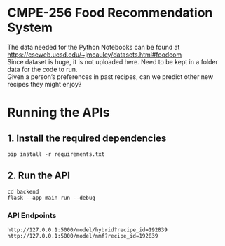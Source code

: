 # CMPE-256 Food Recommendation System


The data needed for the Python Notebooks can be found at https://cseweb.ucsd.edu/~jmcauley/datasets.html#foodcom
</br>
Since dataset is huge, it is not uploaded here. Need to be kept in a
folder data for the code to run.
</br>
Given a person’s preferences in past recipes, can we predict other new recipes they might enjoy?

# Running the APIs

## 1. Install the required dependencies
```
pip install -r requirements.txt
```

## 2. Run the API
```
cd backend
flask --app main run --debug
```

### API Endpoints
```
http://127.0.0.1:5000/model/hybrid?recipe_id=192839
http://127.0.0.1:5000/model/nmf?recipe_id=192839
```